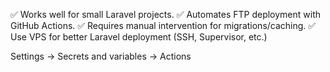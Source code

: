 ✅ Works well for small Laravel projects.
✅ Automates FTP deployment with GitHub Actions.
✅ Requires manual intervention for migrations/caching.
✅ Use VPS for better Laravel deployment (SSH, Supervisor, etc.)


Settings → Secrets and variables → Actions
